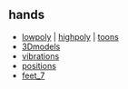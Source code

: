 ## hands

* [lowpoly](./0_hands_lowpoly.html) |
[highpoly](./0_hands_highpoly.html) |
[toons](./0_hands_toons.html) 
* [3Dmodels](./1_hands_3Dmodels.html) 
* [vibrations](./2_hands_vibrations.html) 
* [positions](./3_hands_positions.html)
* [feet_7](./4_feet.html)




<!-- 
todolist
- contrôle étendu des mains : hand-tracking-controls-extras
https://github.com/gftruj/aframe-hand-tracking-controls-extras 
https://github.com/aframevr/aframe/issues/4690
-->